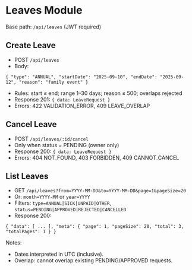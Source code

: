# Leaves Module

Base path: `/api/leaves` (JWT required)

## Create Leave
- POST `/api/leaves`
- Body:
```
{ "type": "ANNUAL", "startDate": "2025-09-10", "endDate": "2025-09-12", "reason": "family event" }
```
- Rules: start ≤ end; range 1–30 days; reason ≤ 500; overlaps rejected
- Response 201: `{ data: LeaveRequest }`
- Errors: 422 VALIDATION_ERROR, 409 LEAVE_OVERLAP

## Cancel Leave
- POST `/api/leaves/:id/cancel`
- Only when status = PENDING (owner only)
- Response 200: `{ data: LeaveRequest }`
- Errors: 404 NOT_FOUND, 403 FORBIDDEN, 409 CANNOT_CANCEL

## List Leaves
- GET `/api/leaves?from=YYYY-MM-DD&to=YYYY-MM-DD&page=1&pageSize=20`
- Or: `month=YYYY-MM` or `year=YYYY`
- Filters: `type=ANNUAL|SICK|UNPAID|OTHER`, `status=PENDING|APPROVED|REJECTED|CANCELLED`
- Response 200:
```
{ "data": [ ... ], "meta": { "page": 1, "pageSize": 20, "total": 3, "totalPages": 1 } }
```

Notes:
- Dates interpreted in UTC (inclusive).
- Overlap: cannot overlap existing PENDING/APPROVED requests.
